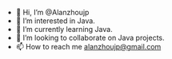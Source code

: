 - 👋 Hi, I’m @Alanzhoujp
- 👀 I’m interested in Java.
- 🌱 I’m currently learning Java.
- 💞️ I’m looking to collaborate on Java projects.
- 📫 How to reach me alanzhoujp@gmail.com

<!---
Alanzhoujp/Alanzhoujp is a ✨ special ✨ repository because its `README.md` (this file) appears on your GitHub profile.
You can click the Preview link to take a look at your changes.
--->
